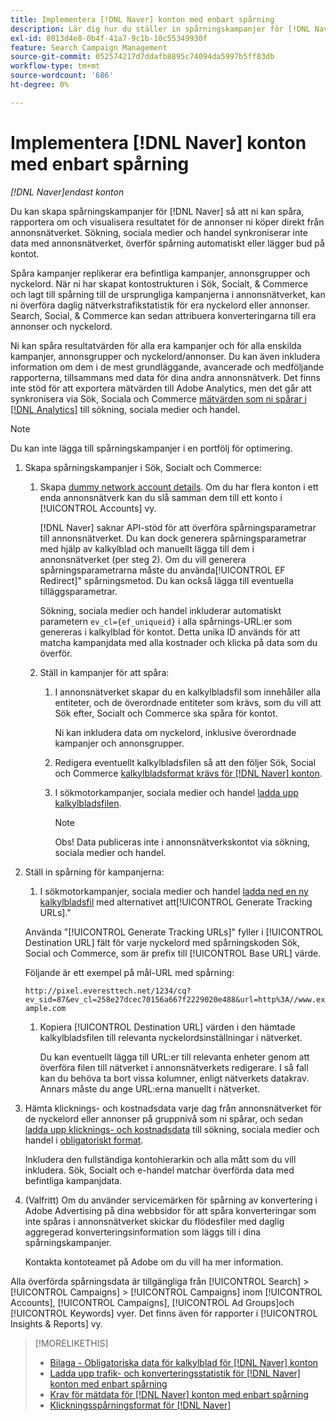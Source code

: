 ```yaml
---
title: Implementera [!DNL Naver] konton med enbart spårning
description: Lär dig hur du ställer in spårningskampanjer för [!DNL Naver] så att ni kan spåra, rapportera om och visualisera resultatet för de annonser ni köper direkt från annonsnätverket.
exl-id: 8013d4e8-0b4f-41a7-9c1b-10c55349930f
feature: Search Campaign Management
source-git-commit: 052574217d7ddafb8895c74094da5997b5ff83db
workflow-type: tm+mt
source-wordcount: '686'
ht-degree: 0%

---
```


# Implementera [!DNL Naver] konton med enbart spårning

*[!DNL Naver]endast konton*

Du kan skapa spårningskampanjer för [!DNL Naver] så att ni kan spåra, rapportera om och visualisera resultatet för de annonser ni köper direkt från annonsnätverket. Sökning, sociala medier och handel synkroniserar inte data med annonsnätverket, överför spårning automatiskt eller lägger bud på kontot.

Spåra kampanjer replikerar era befintliga kampanjer, annonsgrupper och nyckelord. När ni har skapat kontostrukturen i Sök, Socialt, &amp; Commerce och lagt till spårning till de ursprungliga kampanjerna i annonsnätverket, kan ni överföra daglig nätverkstrafikstatistik för era nyckelord eller annonser. Search, Social, &amp; Commerce kan sedan attribuera konverteringarna till era annonser och nyckelord.

Ni kan spåra resultatvärden för alla era kampanjer och för alla enskilda kampanjer, annonsgrupper och nyckelord/annonser. Du kan även inkludera information om dem i de mest grundläggande, avancerade och medföljande rapporterna, tillsammans med data för dina andra annonsnätverk. Det finns inte stöd för att exportera mätvärden till Adobe Analytics, men det går att synkronisera via Sök, Sociala och Commerce [mätvärden som ni spårar i [!DNL Analytics]](/help/integrations/analytics/analytics-data-in-advertising.md) till sökning, sociala medier och handel.

>[!NOTE]
>
>Du kan inte lägga till spårningskampanjer i en portfölj för optimering.

1. Skapa spårningskampanjer i Sök, Socialt och Commerce:

   1. Skapa [dummy network account details](/help/search-social-commerce/campaign-management/accounts/ad-network-account-manage.md). Om du har flera konton i ett enda annonsnätverk kan du slå samman dem till ett konto i [!UICONTROL Accounts] vy.

      [!DNL Naver] saknar API-stöd för att överföra spårningsparametrar till annonsnätverket. Du kan dock generera spårningsparametrar med hjälp av kalkylblad och manuellt lägga till dem i annonsnätverket (per steg 2). Om du vill generera spårningsparametrarna måste du använda[!UICONTROL EF Redirect]&quot; spårningsmetod. Du kan också lägga till eventuella tilläggsparametrar.

      Sökning, sociala medier och handel inkluderar automatiskt parametern `ev_cl={ef_uniqueid}` i alla spårnings-URL:er som genereras i kalkylblad för kontot. Detta unika ID används för att matcha kampanjdata med alla kostnader och klicka på data som du överför.

   1. Ställ in kampanjer för att spåra:

      1. I annonsnätverket skapar du en kalkylbladsfil som innehåller alla entiteter, och de överordnade entiteter som krävs, som du vill att Sök efter, Socialt och Commerce ska spåra för kontot.

         Ni kan inkludera data om nyckelord, inklusive överordnade kampanjer och annonsgrupper.

      1. Redigera eventuellt kalkylbladsfilen så att den följer Sök, Social och Commerce [kalkylbladsformat krävs för [!DNL Naver] konton](/help/search-social-commerce/campaign-management/bulksheets/bulksheet-data-formats/bulksheet-data-naver.md).

      1. I sökmotorkampanjer, sociala medier och handel [ladda upp kalkylbladsfilen](/help/search-social-commerce/campaign-management/bulksheets/bulksheet-upload.md).

         >[!NOTE]
         >
         >Obs! Data publiceras inte i annonsnätverkskontot via sökning, sociala medier och handel.

1. Ställ in spårning för kampanjerna:

   1. I sökmotorkampanjer, sociala medier och handel [ladda ned en ny kalkylbladsfil](/help/search-social-commerce/campaign-management/bulksheets/bulksheet-download.md) med alternativet att[!UICONTROL Generate Tracking URLs].&quot;

   Använda &quot;[!UICONTROL Generate Tracking URLs]&quot; fyller i [!UICONTROL Destination URL] fält för varje nyckelord med spårningskoden Sök, Social och Commerce, som är prefix till [!UICONTROL Base URL] värde.

   Följande är ett exempel på mål-URL med spårning:

   ```http://pixel.everesttech.net/1234/cq?ev_sid=87&ev_cl=258e27dcec70156a667f2229020e488&url=http%3A//www.example.com```

   1. Kopiera [!UICONTROL Destination URL] värden i den hämtade kalkylbladsfilen till relevanta nyckelordsinställningar i nätverket.

      Du kan eventuellt lägga till URL:er till relevanta enheter genom att överföra filen till nätverket i annonsnätverkets redigerare. I så fall kan du behöva ta bort vissa kolumner, enligt nätverkets datakrav. Annars måste du ange URL:erna manuellt i nätverket.

1. Hämta klicknings- och kostnadsdata varje dag från annonsnätverket för de nyckelord eller annonser på gruppnivå som ni spårar, och sedan [ladda upp klicknings- och kostnadsdata](/help/search-social-commerce/tools/metrics-upload-tracking-campaigns/naver-tracking-campaigns-upload-metrics.md) till sökning, sociala medier och handel i [obligatoriskt format](/help/search-social-commerce/tools/metrics-upload-tracking-campaigns/naver-tracking-campaigns-data-requirements.md).

   Inkludera den fullständiga kontohierarkin och alla mått som du vill inkludera. Sök, Socialt och e-handel matchar överförda data med befintliga kampanjdata.

1. (Valfritt) Om du använder servicemärken för spårning av konvertering i Adobe Advertising på dina webbsidor för att spåra konverteringar som inte spåras i annonsnätverket skickar du flödesfiler med daglig aggregerad konverteringsinformation som läggs till i dina spårningskampanjer.

   Kontakta kontoteamet på Adobe om du vill ha mer information.

Alla överförda spårningsdata är tillgängliga från [!UICONTROL Search] > [!UICONTROL Campaigns] > [!UICONTROL Campaigns] inom [!UICONTROL Accounts], [!UICONTROL Campaigns], [!UICONTROL Ad Groups]och [!UICONTROL Keywords] vyer. Det finns även för rapporter i [!UICONTROL Insights & Reports] vy.

>[!MORELIKETHIS]
>
>* [Bilaga - Obligatoriska data för kalkylblad för [!DNL Naver] konton](/help/search-social-commerce/campaign-management/bulksheets/bulksheet-data-formats/bulksheet-data-naver.md)
>* [Ladda upp trafik- och konverteringsstatistik för [!DNL Naver] konton med enbart spårning](/help/search-social-commerce/tools/metrics-upload-tracking-campaigns/naver-tracking-campaigns-upload-metrics.md)
>* [Krav för mätdata för [!DNL Naver] konton med enbart spårning](/help/search-social-commerce/tools/metrics-upload-tracking-campaigns/naver-tracking-campaigns-data-requirements.md)
>* [Klickningsspårningsformat för [!DNL Naver]](/help/search-social-commerce/tracking/formats-click-tracking-naver.md)
